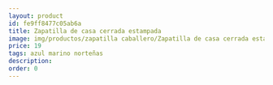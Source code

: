 ```yaml
---
layout: product
id: fe9ff8477c05ab6a
title: Zapatilla de casa cerrada estampada
image: img/productos/zapatilla caballero/Zapatilla de casa cerrada estampada=19=azul marino norteñas.webp
price: 19
tags: azul marino norteñas
description: 
order: 0
---
```

